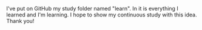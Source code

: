 I've put on GitHub my study folder named "learn". In it is everything I learned and I'm learning. I hope to show my continuous study with this idea. <br>
Thank you!
